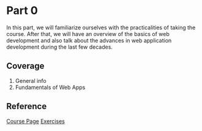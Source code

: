 # Part 0

In this part, we will familiarize ourselves with the practicalities of taking the course. After that, we will have an overview of the basics of web development and also talk about the advances in web application development during the last few decades.

## Coverage

1. General info
2. Fundamentals of Web Apps

## Reference

[Course Page](https://fullstackopen.com/en/part0)
[Exercises](https://fullstackopen.com/en/part0/fundamentals_of_web_apps#exercises-0-1-0-6)
